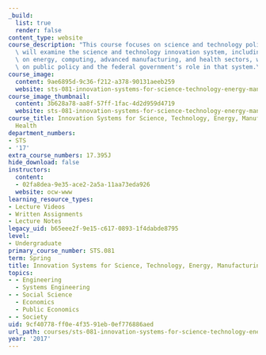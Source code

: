 ```yaml
---
_build:
  list: true
  render: false
content_type: website
course_description: "This course focuses on science and technology policy\u2014it\
  \ will examine the science and technology innovation system, including case studies\
  \ on energy, computing, advanced manufacturing, and health sectors, with an emphasis\
  \ on public policy and the federal government's role in that system.\n"
course_image:
  content: 9ae6895d-9c36-f212-a378-90131aeeb259
  website: sts-081-innovation-systems-for-science-technology-energy-manufacturing-and-health-spring-2017
course_image_thumbnail:
  content: 3b628a78-aa8f-57ff-1fac-4d2d959d4719
  website: sts-081-innovation-systems-for-science-technology-energy-manufacturing-and-health-spring-2017
course_title: Innovation Systems for Science, Technology, Energy, Manufacturing, and
  Health
department_numbers:
- STS
- '17'
extra_course_numbers: 17.395J
hide_download: false
instructors:
  content:
  - 02fa8dea-9e35-ace2-2a5a-11aa73eda926
  website: ocw-www
learning_resource_types:
- Lecture Videos
- Written Assignments
- Lecture Notes
legacy_uid: b65eee2f-9e15-c617-0893-1f4dabde8795
level:
- Undergraduate
primary_course_number: STS.081
term: Spring
title: Innovation Systems for Science, Technology, Energy, Manufacturing, and Health
topics:
- - Engineering
  - Systems Engineering
- - Social Science
  - Economics
  - Public Economics
- - Society
uid: 9cf40778-ff0e-4f35-91eb-0ef776886aed
url_path: courses/sts-081-innovation-systems-for-science-technology-energy-manufacturing-and-health-spring-2017
year: '2017'
---
```

